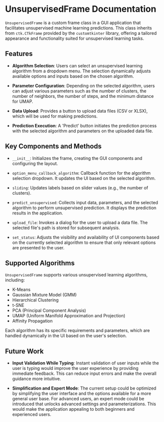 # UnsupervisedFrame Documentation

`UnsupervisedFrame` is a custom frame class in a GUI application that facilitates unsupervised machine learning predictions. This class inherits from `ctk.CTkFrame` provided by the `customtkinter` library, offering a tailored appearance and functionality suited for unsupervised learning tasks.

## Features

- **Algorithm Selection**: Users can select an unsupervised learning algorithm from a dropdown menu. The selection dynamically adjusts available options and inputs based on the chosen algorithm.

- **Parameter Configuration**: Depending on the selected algorithm, users can adjust various parameters such as the number of clusters, the number of neighbors, the number of steps, and the minimum distance for UMAP.

- **Data Upload**: Provides a button to upload data files (CSV or XLSX), which will be used for making predictions.

- **Prediction Execution**: A 'Predict' button initiates the prediction process with the selected algorithm and parameters on the uploaded data file.

## Key Components and Methods

- `__init__`: Initializes the frame, creating the GUI components and configuring the layout.

- `option_menu_callback_algorithm`: Callback function for the algorithm selection dropdown. It updates the UI based on the selected algorithm.

- `sliding`: Updates labels based on slider values (e.g., the number of clusters).

- `predict_unsupervised`: Collects input data, parameters, and the selected algorithm to perform unsupervised prediction. It displays the prediction results in the application.

- `upload_file`: Invokes a dialog for the user to upload a data file. The selected file's path is stored for subsequent analysis.

- `set_status`: Adjusts the visibility and availability of UI components based on the currently selected algorithm to ensure that only relevant options are presented to the user.

## Supported Algorithms

`UnsupervisedFrame` supports various unsupervised learning algorithms, including:

- K-Means
- Gaussian Mixture Model (GMM)
- Hierarchical Clustering
- t-SNE
- PCA (Principal Component Analysis)
- UMAP (Uniform Manifold Approximation and Projection)
- Affinity Propagation

Each algorithm has its specific requirements and parameters, which are handled dynamically in the UI based on the user's selection.

## Future Work

- **Input Validation While Typing**: Instant validation of user inputs while the user is typing would improve the user experience by providing immediate feedback. This can reduce input errors and make the overall guidance more intuitive.

- **Simplification and Expert Mode**: The current setup could be optimized by simplifying the user interface and the options available for a more general user base. For advanced users, an expert mode could be introduced that unlocks advanced settings and parameterizations. This would make the application appealing to both beginners and experienced users.
